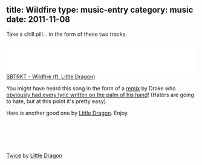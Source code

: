 title: Wildfire
type: music-entry
category: music
date: 2011-11-08
---
Take a chill pill... in the form of these two tracks.

<object height="81" width="100%"> <param name="movie" value="http://player.soundcloud.com/player.swf?url=http%3A%2F%2Fapi.soundcloud.com%2Ftracks%2F16146336"></param> <param name="allowscriptaccess" value="always"></param> <embed allowscriptaccess="always" height="81" src="http://player.soundcloud.com/player.swf?url=http%3A%2F%2Fapi.soundcloud.com%2Ftracks%2F16146336" type="application/x-shockwave-flash" width="100%"></embed> </object>  <span><a
href="http://soundcloud.com/hollywoodisaverb/sbtrkt-wildfire-ft-little">SBTRKT - Wildfire (ft. Little Dragon)</a></span>

You might have heard this song in the form of a [remix][drake_wild] by Drake who [obviously had every lyric written on the palm of his hand][drake]! (Haters are going to hate, but at this point it's pretty easy).

Here is another good one by <u>Little Dragon</u>. Enjoy.

<object height="81" width="100%"> <param name="movie" value="http://player.soundcloud.com/player.swf?url=http%3A%2F%2Fapi.soundcloud.com%2Ftracks%2F13871509"></param> <param name="allowscriptaccess" value="always"></param> <embed allowscriptaccess="always" height="81" src="http://player.soundcloud.com/player.swf?url=http%3A%2F%2Fapi.soundcloud.com%2Ftracks%2F13871509" type="application/x-shockwave-flash" width="100%"></embed> </object>  <span><a
href="http://soundcloud.com/littledragon/01-twice-1">Twice</a> by <a href="http://soundcloud.com/littledragon">Little Dragon</a></span>

[drake]:http://www.youtube.com/watch?v=V-f46UYRzV8
[drake_wild]:http://www.youtube.com/watch?v=V-f46UYRzV8
